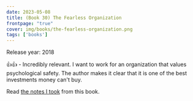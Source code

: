 ```yaml
---
date: 2023-05-08
title: (Book 30) The Fearless Organization
frontpage: "true"
cover: img/books/the-fearless-organization.png
tags: ['books']
---
```


Release year: 2018

👍👍 - Incredibly relevant. I want to work for an organization that values psychological safety. The author makes it clear that it is one of the best investments money can't buy.

Read [the notes I took](/books/the-fearless-organization.pdf) from this book.
